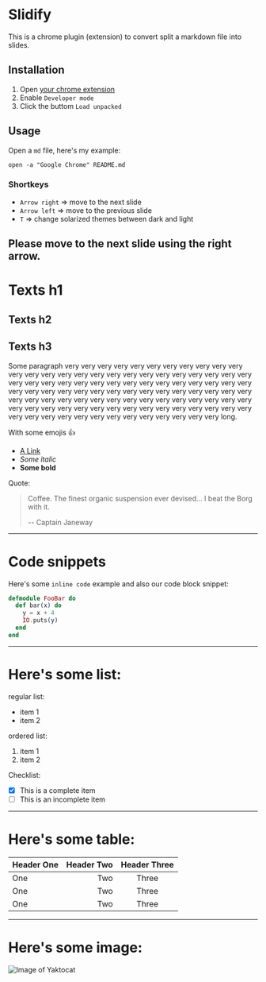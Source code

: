 # Slidify

This is a chrome plugin (extension) to convert split a markdown file into slides.

## Installation

1. Open [your chrome extension](chrome://extensions/)
2. Enable `Developer mode`
3. Click the buttom `Load unpacked`

## Usage

Open a `md` file, here's my example:

```shell
open -a "Google Chrome" README.md
```

### Shortkeys

- `Arrow right` => move to the next slide
- `Arrow left` => move to the previous slide
- `T` => change solarized themes between dark and light

Please move to the next slide using the right arrow.
---
<!-- Start by checking this slide comment, this might help -->
# Texts h1

## Texts h2

## Texts h3

Some paragraph very very very very very very very very very very very very very very very very very very very very very very very very very very very very very very very very very very very very very very very very very very very very very very very very very very very very very very very very very very very very very very very very very very very very very very very very very very very very very very very very very very very very very very very very very very very very very very very very very very very long.

With some emojis :+1:

- [A Link](#)
- *Some italic*
- **Some bold**

Quote:

> Coffee. The finest organic suspension ever devised... I beat the Borg with it.
>
> -- Captain Janeway

---

# Code snippets

Here's some `inline code` example and also our code block snippet:

```elixir
defmodule FooBar do
  def bar(x) do
    y = x + 4
    IO.puts(y)
  end
end
```

---

# Here's some list:

regular list:

- item 1
- item 2

ordered list:

1. item 1
2. item 2

Checklist:

- [x] This is a complete item
- [ ] This is an incomplete item

---

# Here's some table:

| Header One | Header Two | Header Three |
| :--------- | ---------: | :----------: |
| One        |        Two |    Three     |
| One        |        Two |    Three     |
| One        |        Two |    Three     |

---

# Here's some image:

![Image of Yaktocat](https://octodex.github.com/images/yaktocat.png)
